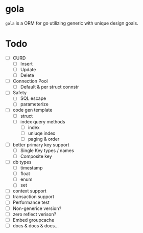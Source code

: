 # gola

`gola` is a ORM for go utilizing generic with unique design goals.

# Todo

* [ ] CURD
  * [ ] Insert
  * [ ] Update
  * [ ] Delete
* [ ] Connection Pool
  * [ ] Default & per struct connstr
* [ ] Safety
  * [ ] SQL escape
  * [ ] parameterize
* [ ] code gen template
  * [ ] struct
  * [ ] index query methods
    * [ ] index
    * [ ] uniuqe index
    * [ ] paging & order
* [ ] better primary key support
  * [ ] Single Key types / names
  * [ ] Composite key
* [ ] db types
  * [ ] timestamp
  * [ ] float
  * [ ] enum
  * [ ] set
* [ ] context support
* [ ] transaction support
* [ ] Performance test
* [ ] Non-generice version?
* [ ] zero reflect verison?
* [ ] Embed groupcache
* [ ] docs & docs & docs...
